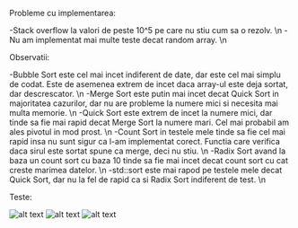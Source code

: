 Probleme cu implementarea:

  -Stack overflow la valori de peste 10^5 pe care nu stiu cum sa o rezolv. \n
  -Nu am implementat mai multe teste decat random array. \n

Observatii:

  -Bubble Sort este cel mai incet indiferent de date, dar este cel mai simplu de codat. Este de asemenea extrem de incet daca array-ul este deja sortat, dar descrescator. \n
  -Merge Sort este putin mai incet decat Quick Sort in majoritatea cazurilor, dar nu are probleme la numere mici si necesita mai multa memorie. \n 
  -Quick Sort este extrem de incet la numere mici, dar tinde sa fie mai rapid decat Merge Sort la numere mari. Cel mai probabil am ales pivotul in mod prost. \n
  -Count Sort in testele mele tinde sa fie cel mai rapid insa nu sunt sigur ca l-am implementat corect. Functia care verifica daca sirul este sortat spune ca merge, 
  deci nu stiu. \n
  -Radix Sort avand la baza un count sort cu baza 10 tinde sa fie mai incet decat count sort cu cat creste marimea datelor. \n
  -std::sort este mai rapod pe testele mele decat Quick Sort, dar nu la fel de rapid ca si Radix Sort indiferent de test. \n
  
  Teste:
  
  ![alt text](https://i.imgur.com/yoLfFWV.png)
  ![alt text](https://i.imgur.com/B2j0WIf.png)
  ![alt text](https://i.imgur.com/PZq86eJ.png)
